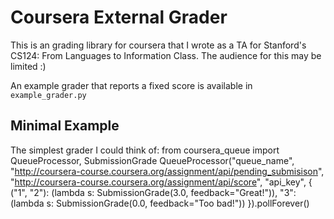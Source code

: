 # Coursera External Grader
This is an grading library for coursera that I wrote as a TA for Stanford's
CS124: From Languages to Information Class. The audience for this may be limited :)

An example grader that reports a fixed score is available in `example_grader.py`

## Minimal Example
The simplest grader I could think of:
    from coursera_queue import QueueProcessor, SubmissionGrade
    QueueProcessor("queue_name", 
       "http://coursera-course.coursera.org/assignment/api/pending_submisison", 
       "http://coursera-course.coursera.org/assignment/api/score",
       "api_key", {
       ("1", "2"): (lambda s: SubmissionGrade(3.0, feedback="Great!")),
       "3": (lambda s: SubmissionGrade(0.0, feedback="Too bad!"))
    }).pollForever()
